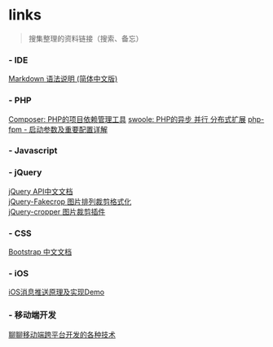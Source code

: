 # links
> 搜集整理的资料链接（搜索、备忘）

### - IDE
[Markdown 语法说明 (简体中文版)](http://www.appinn.com/markdown/)

### - PHP
[Composer: PHP的项目依赖管理工具](http://docs.phpcomposer.com/00-intro.html)
[swoole: PHP的异步 并行 分布式扩展](http://www.swoole.com/)
[php-fpm - 启动参数及重要配置详解](http://www.4wei.cn/archives/1002061)

### - Javascript

### - jQuery
[jQuery API中文文档](http://www.jquery123.com/api/)<br/>
[jQuery-Fakecrop 图片排列裁剪格式化](http://vuongnguyen.com/fake-cropping-images-with-jquery.html)<br/>
[jQuery-cropper 图片裁剪插件](http://fengyuanchen.github.io/cropper/)<br/>

### - CSS
[Bootstrap 中文文档](http://v3.bootcss.com/getting-started/)

### - iOS
[iOS消息推送原理及实现Demo](http://www.cnblogs.com/cdts_change/p/3240893.html)

### - 移动端开发
[聊聊移动端跨平台开发的各种技术](http://fex.baidu.com/blog/2015/05/cross-mobile/)
